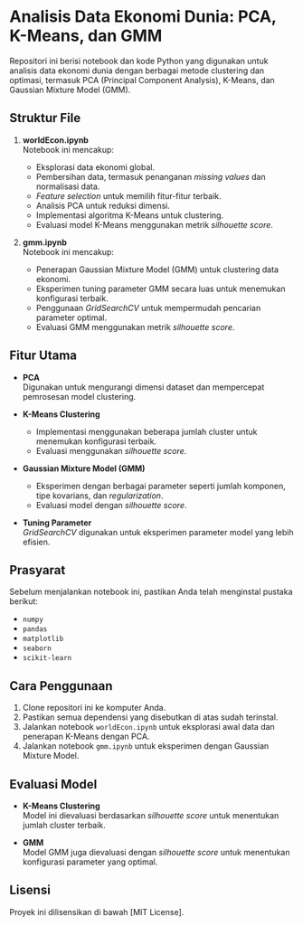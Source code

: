 # Analisis Data Ekonomi Dunia: PCA, K-Means, dan GMM

Repositori ini berisi notebook dan kode Python yang digunakan untuk analisis data ekonomi dunia dengan berbagai metode clustering dan optimasi, termasuk PCA (Principal Component Analysis), K-Means, dan Gaussian Mixture Model (GMM). 

## Struktur File
1. **worldEcon.ipynb**  
   Notebook ini mencakup:
   - Eksplorasi data ekonomi global.
   - Pembersihan data, termasuk penanganan *missing values* dan normalisasi data.
   - *Feature selection* untuk memilih fitur-fitur terbaik.
   - Analisis PCA untuk reduksi dimensi.
   - Implementasi algoritma K-Means untuk clustering.
   - Evaluasi model K-Means menggunakan metrik *silhouette score*.

2. **gmm.ipynb**  
   Notebook ini mencakup:
   - Penerapan Gaussian Mixture Model (GMM) untuk clustering data ekonomi.
   - Eksperimen tuning parameter GMM secara luas untuk menemukan konfigurasi terbaik.
   - Penggunaan *GridSearchCV* untuk mempermudah pencarian parameter optimal.
   - Evaluasi GMM menggunakan metrik *silhouette score*.

## Fitur Utama
- **PCA**  
  Digunakan untuk mengurangi dimensi dataset dan mempercepat pemrosesan model clustering.

- **K-Means Clustering**  
  - Implementasi menggunakan beberapa jumlah cluster untuk menemukan konfigurasi terbaik.
  - Evaluasi menggunakan *silhouette score*.

- **Gaussian Mixture Model (GMM)**  
  - Eksperimen dengan berbagai parameter seperti jumlah komponen, tipe kovarians, dan *regularization*.
  - Evaluasi model dengan *silhouette score*.

- **Tuning Parameter**  
  *GridSearchCV* digunakan untuk eksperimen parameter model yang lebih efisien.

## Prasyarat
Sebelum menjalankan notebook ini, pastikan Anda telah menginstal pustaka berikut:
- `numpy`
- `pandas`
- `matplotlib`
- `seaborn`
- `scikit-learn`

## Cara Penggunaan
1. Clone repositori ini ke komputer Anda.
2. Pastikan semua dependensi yang disebutkan di atas sudah terinstal.
3. Jalankan notebook `worldEcon.ipynb` untuk eksplorasi awal data dan penerapan K-Means dengan PCA.
4. Jalankan notebook `gmm.ipynb` untuk eksperimen dengan Gaussian Mixture Model.

## Evaluasi Model
- **K-Means Clustering**  
  Model ini dievaluasi berdasarkan *silhouette score* untuk menentukan jumlah cluster terbaik.

- **GMM**  
  Model GMM juga dievaluasi dengan *silhouette score* untuk menentukan konfigurasi parameter yang optimal.

## Lisensi
Proyek ini dilisensikan di bawah [MIT License].
